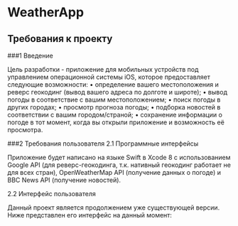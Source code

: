 # WeatherApp
## Требования к проекту
###1 Введение

Цель разработки - приложение для мобильных устройств под управлением операционной системы iOS, которое предоставляет следующие возможности:
• определение вашего местоположения и реверс геокодинг (вывод вашего адреса по долготе и широте);
• вывод погоды в соответствие с вашим местоположением;
• поиск погоды в других городах;
• просмотр прогноза погоды;
• подборка новостей в соответствии с вашим городом/страной;
• сохранение информации о погоде в тот момент, когда вы открыли приложение и возможность её просмотра.

###2 Требования пользователя
2.1 Программные интерфейсы

Приложение будет написано на языке Swift в Xcode 8 с использованием Google API (для реверс-геокодинга, т.к. нативный геокодинг работает не для всех стран), OpenWeatherMap API (получение данных о погоде) и BBC News API (получение новостей).

2.2 Интерфейс пользователя

Данный проект является продолжением уже существующей версии. Ниже представлен его интерфейс на данный момент:

